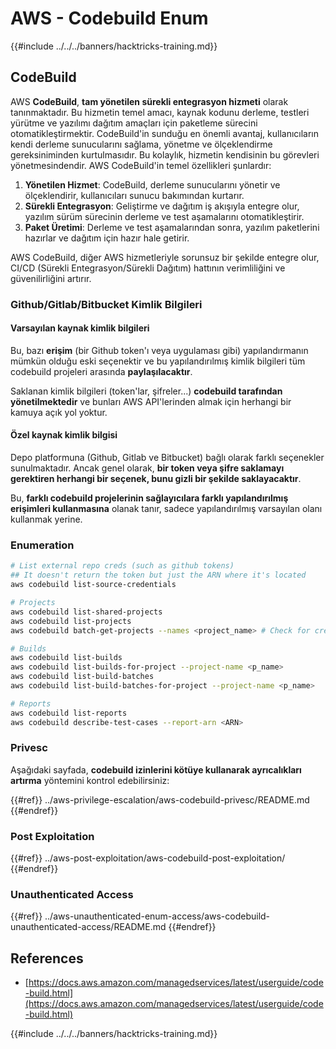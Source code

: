 # AWS - Codebuild Enum

{{#include ../../../banners/hacktricks-training.md}}

## CodeBuild

AWS **CodeBuild**, **tam yönetilen sürekli entegrasyon hizmeti** olarak tanınmaktadır. Bu hizmetin temel amacı, kaynak kodunu derleme, testleri yürütme ve yazılımı dağıtım amaçları için paketleme sürecini otomatikleştirmektir. CodeBuild'in sunduğu en önemli avantaj, kullanıcıların kendi derleme sunucularını sağlama, yönetme ve ölçeklendirme gereksiniminden kurtulmasıdır. Bu kolaylık, hizmetin kendisinin bu görevleri yönetmesindendir. AWS CodeBuild'in temel özellikleri şunlardır:

1. **Yönetilen Hizmet**: CodeBuild, derleme sunucularını yönetir ve ölçeklendirir, kullanıcıları sunucu bakımından kurtarır.
2. **Sürekli Entegrasyon**: Geliştirme ve dağıtım iş akışıyla entegre olur, yazılım sürüm sürecinin derleme ve test aşamalarını otomatikleştirir.
3. **Paket Üretimi**: Derleme ve test aşamalarından sonra, yazılım paketlerini hazırlar ve dağıtım için hazır hale getirir.

AWS CodeBuild, diğer AWS hizmetleriyle sorunsuz bir şekilde entegre olur, CI/CD (Sürekli Entegrasyon/Sürekli Dağıtım) hattının verimliliğini ve güvenilirliğini artırır.

### **Github/Gitlab/Bitbucket Kimlik Bilgileri**

#### **Varsayılan kaynak kimlik bilgileri**

Bu, bazı **erişim** (bir Github token'ı veya uygulaması gibi) yapılandırmanın mümkün olduğu eski seçenektir ve bu yapılandırılmış kimlik bilgileri tüm codebuild projeleri arasında **paylaşılacaktır**.

Saklanan kimlik bilgileri (token'lar, şifreler...) **codebuild tarafından yönetilmektedir** ve bunları AWS API'lerinden almak için herhangi bir kamuya açık yol yoktur.

#### Özel kaynak kimlik bilgisi

Depo platformuna (Github, Gitlab ve Bitbucket) bağlı olarak farklı seçenekler sunulmaktadır. Ancak genel olarak, **bir token veya şifre saklamayı gerektiren herhangi bir seçenek, bunu gizli bir şekilde saklayacaktır**.

Bu, **farklı codebuild projelerinin sağlayıcılara farklı yapılandırılmış erişimleri kullanmasına** olanak tanır, sadece yapılandırılmış varsayılan olanı kullanmak yerine.

### Enumeration
```bash
# List external repo creds (such as github tokens)
## It doesn't return the token but just the ARN where it's located
aws codebuild list-source-credentials

# Projects
aws codebuild list-shared-projects
aws codebuild list-projects
aws codebuild batch-get-projects --names <project_name> # Check for creds in env vars

# Builds
aws codebuild list-builds
aws codebuild list-builds-for-project --project-name <p_name>
aws codebuild list-build-batches
aws codebuild list-build-batches-for-project --project-name <p_name>

# Reports
aws codebuild list-reports
aws codebuild describe-test-cases --report-arn <ARN>
```
### Privesc

Aşağıdaki sayfada, **codebuild izinlerini kötüye kullanarak ayrıcalıkları artırma** yöntemini kontrol edebilirsiniz:

{{#ref}}
../aws-privilege-escalation/aws-codebuild-privesc/README.md
{{#endref}}

### Post Exploitation

{{#ref}}
../aws-post-exploitation/aws-codebuild-post-exploitation/
{{#endref}}

### Unauthenticated Access

{{#ref}}
../aws-unauthenticated-enum-access/aws-codebuild-unauthenticated-access/README.md
{{#endref}}

## References

- [https://docs.aws.amazon.com/managedservices/latest/userguide/code-build.html](https://docs.aws.amazon.com/managedservices/latest/userguide/code-build.html)

{{#include ../../../banners/hacktricks-training.md}}
